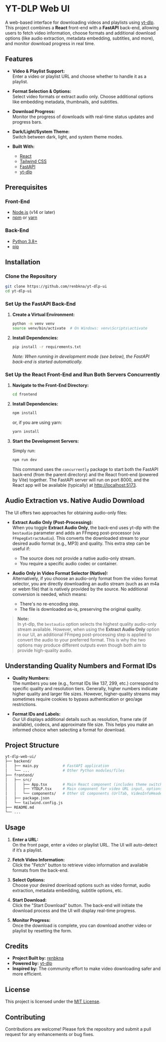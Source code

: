 # YT-DLP Web UI

A web-based interface for downloading videos and playlists using [yt-dlp](https://github.com/yt-dlp/yt-dlp). This project combines a **React** front-end with a **FastAPI** back-end, allowing users to fetch video information, choose formats and additional download options (like audio extraction, metadata embedding, subtitles, and more), and monitor download progress in real time.

## Features

- **Video & Playlist Support:**  
  Enter a video or playlist URL and choose whether to handle it as a playlist.

- **Format Selection & Options:**  
  Select video formats or extract audio only. Choose additional options like embedding metadata, thumbnails, and subtitles.

- **Download Progress:**  
  Monitor the progress of downloads with real-time status updates and progress bars.

- **Dark/Light/System Theme:**  
  Switch between dark, light, and system theme modes.

- **Built With:**
  - [React](https://reactjs.org/)
  - [Tailwind CSS](https://tailwindcss.com/)
  - [FastAPI](https://fastapi.tiangolo.com/)
  - [yt-dlp](https://github.com/yt-dlp/yt-dlp)

## Prerequisites

### Front-End

- [Node.js](https://nodejs.org/) (v14 or later)
- [npm](https://www.npmjs.com/) or [yarn](https://yarnpkg.com/)

### Back-End

- [Python 3.8+](https://www.python.org/downloads/)
- [pip](https://pip.pypa.io/)

## Installation

### Clone the Repository

```bash
git clone https://github.com/renbkna/yt-dlp-ui
cd yt-dlp-ui
```

### Set Up the FastAPI Back-End

1. **Create a Virtual Environment:**

   ```bash
   python -m venv venv
   source venv/bin/activate  # On Windows: venv\Scripts\activate
   ```

2. **Install Dependencies:**

   ```bash
   pip install -r requirements.txt
   ```

   *Note: When running in development mode (see below), the FastAPI back-end is started automatically.*

### Set Up the React Front-End and Run Both Servers Concurrently

1. **Navigate to the Front-End Directory:**

   ```bash
   cd frontend
   ```

2. **Install Dependencies:**

   ```bash
   npm install
   ```

   or, if you are using yarn:

   ```bash
   yarn install
   ```

3. **Start the Development Servers:**

   Simply run:

   ```bash
   npm run dev
   ```

   This command uses the `concurrently` package to start both the FastAPI back-end (from the parent directory) and the React front-end (powered by Vite) together. The FastAPI server will run on port 8000, and the React app will be available (typically) at [http://localhost:5173](http://localhost:5173).

## Audio Extraction vs. Native Audio Download

The UI offers two approaches for obtaining audio-only files:

- **Extract Audio Only (Post-Processing):**  
  When you toggle **Extract Audio Only**, the back-end uses yt-dlp with the `bestaudio` parameter and adds an FFmpeg post-processor (via `FFmpegExtractAudio`). This converts the downloaded stream to your desired audio format (e.g., MP3) and quality. This extra step can be useful if:
  - The source does not provide a native audio-only stream.
  - You require a specific audio codec or container.

- **Audio Only in Video Format Selector (Native):**  
  Alternatively, if you choose an audio-only format from the video format selector, you are directly downloading an audio stream (such as an m4a or webm file) that is natively provided by the source. No additional conversion is needed, which means:
  - There's no re-encoding step.
  - The file is downloaded as-is, preserving the original quality.

> **Note:**  
> In yt-dlp, the `bestaudio` option selects the highest quality audio-only stream available. However, when using the **Extract Audio Only** option in our UI, an additional FFmpeg post-processing step is applied to convert the audio to your preferred format. This is why the two options may produce different outputs even though both aim to provide high-quality audio.

## Understanding Quality Numbers and Format IDs

- **Quality Numbers:**  
  The numbers you see (e.g., format IDs like 137, 299, etc.) correspond to specific quality and resolution tiers. Generally, higher numbers indicate higher quality and larger file sizes. However, higher-quality streams may sometimes require cookies to bypass authentication or geo/age restrictions.

- **Format IDs and Labels:**  
  Our UI displays additional details such as resolution, frame rate (if available), codecs, and approximate file size. This helps you make an informed choice when selecting a format for download.

## Project Structure

```bash
yt-dlp-web-ui/
├── backend/
│   ├── main.py           # FastAPI application
│   └── ...               # Other Python modules/files
├── frontend/
│   ├── src/
│   │   ├── App.tsx       # Main React component (includes theme switching, header, footer, etc.)
│   │   ├── YTDLP.tsx     # Main component for video URL input, options, and download progress
│   │   └── components/   # Other UI components (UrlTab, VideoInfoHeader, etc.)
│   ├── package.json
│   └── tailwind.config.js
├── README.md
└── ...
```

## Usage

1. **Enter a URL:**  
   On the front page, enter a video or playlist URL. The UI will auto-detect if it’s a playlist.

2. **Fetch Video Information:**  
   Click the "Fetch" button to retrieve video information and available formats from the back-end.

3. **Select Options:**  
   Choose your desired download options such as video format, audio extraction, metadata embedding, subtitle options, etc.

4. **Start Download:**  
   Click the "Start Download" button. The back-end will initiate the download process and the UI will display real-time progress.

5. **Monitor Progress:**  
   Once the download is complete, you can download another video or playlist by resetting the form.

## Credits

- **Project Built by:** [renbkna](https://github.com/renbkna)
- **Powered by:** [yt-dlp](https://github.com/yt-dlp/yt-dlp)
- **Inspired by:** The community effort to make video downloading safer and more efficient.

## License

This project is licensed under the [MIT License](LICENSE).

## Contributing

Contributions are welcome! Please fork the repository and submit a pull request for any enhancements or bug fixes.
